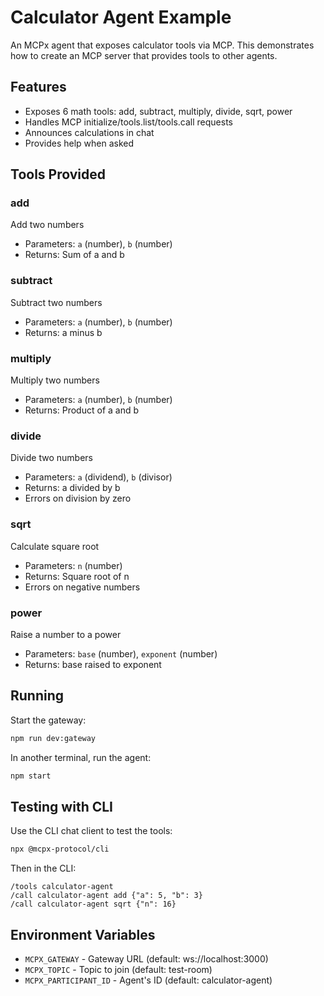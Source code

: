 # Calculator Agent Example

An MCPx agent that exposes calculator tools via MCP. This demonstrates how to create an MCP server that provides tools to other agents.

## Features
- Exposes 6 math tools: add, subtract, multiply, divide, sqrt, power
- Handles MCP initialize/tools.list/tools.call requests
- Announces calculations in chat
- Provides help when asked

## Tools Provided

### add
Add two numbers
- Parameters: `a` (number), `b` (number)
- Returns: Sum of a and b

### subtract
Subtract two numbers
- Parameters: `a` (number), `b` (number)
- Returns: a minus b

### multiply
Multiply two numbers
- Parameters: `a` (number), `b` (number)
- Returns: Product of a and b

### divide
Divide two numbers
- Parameters: `a` (dividend), `b` (divisor)
- Returns: a divided by b
- Errors on division by zero

### sqrt
Calculate square root
- Parameters: `n` (number)
- Returns: Square root of n
- Errors on negative numbers

### power
Raise a number to a power
- Parameters: `base` (number), `exponent` (number)
- Returns: base raised to exponent

## Running

Start the gateway:
```bash
npm run dev:gateway
```

In another terminal, run the agent:
```bash
npm start
```

## Testing with CLI

Use the CLI chat client to test the tools:
```bash
npx @mcpx-protocol/cli
```

Then in the CLI:
```
/tools calculator-agent
/call calculator-agent add {"a": 5, "b": 3}
/call calculator-agent sqrt {"n": 16}
```

## Environment Variables
- `MCPX_GATEWAY` - Gateway URL (default: ws://localhost:3000)
- `MCPX_TOPIC` - Topic to join (default: test-room)  
- `MCPX_PARTICIPANT_ID` - Agent's ID (default: calculator-agent)